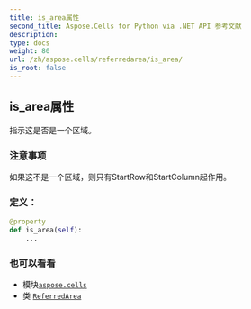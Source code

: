 ```yaml
---
title: is_area属性
second_title: Aspose.Cells for Python via .NET API 参考文献
description:
type: docs
weight: 80
url: /zh/aspose.cells/referredarea/is_area/
is_root: false
---
```

## is_area属性

指示这是否是一个区域。

### 注意事项

如果这不是一个区域，则只有StartRow和StartColumn起作用。
### 定义：
```python
@property
def is_area(self):
    ...
```

### 也可以看看
* 模块[`aspose.cells`](../../)
* 类 [`ReferredArea`](/cells/python-net/zh/aspose.cells/referredarea)
